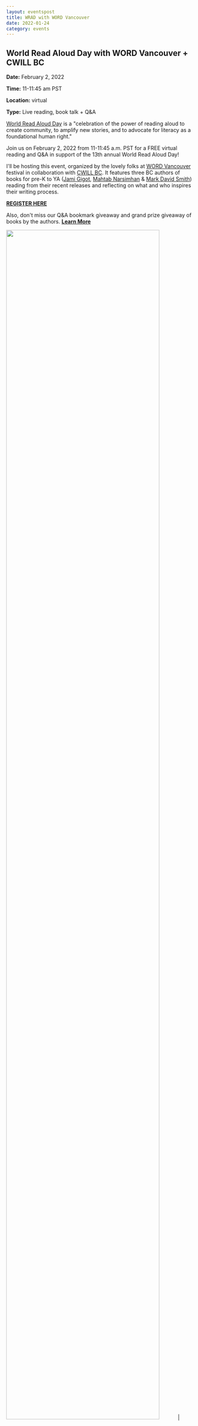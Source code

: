 ```yaml
---
layout: eventspost
title: WRAD with WORD Vancouver
date: 2022-01-24
category: events
---
```


## World Read Aloud Day with WORD Vancouver + CWILL BC

**Date:** February 2, 2022

**Time:** 11-11:45 am PST

**Location:** virtual

**Type:** Live reading, book talk + Q&A

[World Read Aloud Day](https://www.litworld.org/worldreadaloudday) is a "celebration of the power of reading aloud to create community, to amplify new stories, and to advocate for literacy as a foundational human right."

Join us on February 2, 2022 from 11-11:45 a.m. PST for a FREE virtual reading and Q&A in support of the 13th annual World Read Aloud Day!

I'll be hosting this event, organized by the lovely folks at [WORD Vancouver](https://www.wordvancouver.ca/) festival in collaboration with [CWILL BC](http://www.cwillbc.org/). It features three BC authors of books for pre-K to YA ([Jami Gigot](http://www.jamigigot.com/), [Mahtab Narsimhan](https://www.mahtabnarsimhan.com/) & [Mark David Smith](https://www.marksmithbooks.com/)) reading from their recent releases and reflecting on what and who inspires their writing process.

[**REGISTER HERE**](https://www.eventbrite.ca/e/world-read-aloud-day-tickets-253457256477)

Also, don't miss our Q&A bookmark giveaway and grand prize giveaway of books by the authors. [**Learn More**](https://cwillbc.wordpress.com/2022/01/21/world-read-aloud-day-2022/)

<a href="https://pskd66.sociamonials.com/wrad-2022-giveaway/c16561/" target="_blank"><img src="https://cwillbc.files.wordpress.com/2022/01/wrad2022-landscape.gif?w=640&zoom=2" style="width:90%;"></a> | <a href="https://forms.gle/3EYhQjGFsvnH641S6" target="_blank"><img src="https://cwillbc.files.wordpress.com/2022/01/wrad2022schools-landscape.jpg" style="width:90%;"></a> 
